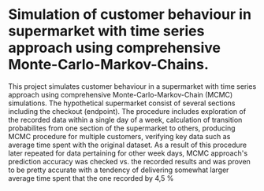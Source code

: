 # Simulation of customer behaviour in supermarket with time series approach using comprehensive Monte-Carlo-Markov-Chains.
This project simulates customer behaviour in a supermarket with time series approach using comprehensive Monte-Carlo-Markov-Chain (MCMC) simulations.
The hypothetical supermarket consist of several sections including the checkout (endpoint). The procedure includes exploration of the recorded data within a single day of a week, 
calculation of transition probabilites from one section of the supermarket to others, producing MCMC procedure for multiple customers, 
verifying key data such as average time spent with the original dataset. 
As a result of this procedure later repeated for data pertaining for other week days, MCMC approach's prediction accuracy was checked vs. the recorded results and was proven to be 
pretty accurate with a tendency of delivering somewhat larger average time spent that the one recorded by 4,5 % 
